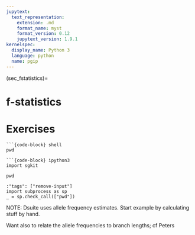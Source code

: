 ```yaml
---
jupytext:
  text_representation:
    extension: .md
    format_name: myst
    format_version: 0.12
    jupytext_version: 1.9.1
kernelspec:
  display_name: Python 3
  language: python
  name: pgip
---
```


(sec_fstatistics)=

# f-statistics #

# Exercises #

```{tabbed} Dsuite
```{code-block} shell
pwd
```

```{tabbed} sgkit
```{code-block} ipython3
import sgkit
```


```{code-block} shell
pwd
```

```{code-cell} ipython3
:"tags": ["remove-input"]
import subprocess as sp
_ = sp.check_call(["pwd"])
```


NOTE: Dsuite uses allele frequency estimates. Start example by
calculating stuff by hand.


Want also to relate the allele frequencies to branch lengths; cf
Peters
